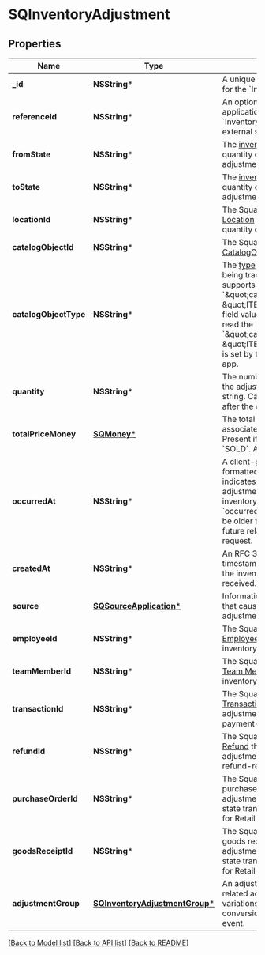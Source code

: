 # SQInventoryAdjustment

## Properties
Name | Type | Description | Notes
------------ | ------------- | ------------- | -------------
**_id** | **NSString*** | A unique ID generated by Square for the &#x60;InventoryAdjustment&#x60;. | [optional] 
**referenceId** | **NSString*** | An optional ID provided by the application to tie the &#x60;InventoryAdjustment&#x60; to an external system. | [optional] 
**fromState** | **NSString*** | The [inventory state](https://developer.squareup.com/reference/square_2023-10-18/enums/InventoryState) of the related quantity of items before the adjustment. | [optional] 
**toState** | **NSString*** | The [inventory state](https://developer.squareup.com/reference/square_2023-10-18/enums/InventoryState) of the related quantity of items after the adjustment. | [optional] 
**locationId** | **NSString*** | The Square-generated ID of the [Location](https://developer.squareup.com/reference/square_2023-10-18/objects/Location) where the related quantity of items is being tracked. | [optional] 
**catalogObjectId** | **NSString*** | The Square-generated ID of the [CatalogObject](https://developer.squareup.com/reference/square_2023-10-18/objects/CatalogObject) being tracked. | [optional] 
**catalogObjectType** | **NSString*** | The [type](https://developer.squareup.com/reference/square_2023-10-18/enums/CatalogObjectType) of the [CatalogObject](https://developer.squareup.com/reference/square_2023-10-18/objects/CatalogObject) being tracked.   The Inventory API supports setting and reading the &#x60;\&quot;catalog_object_type\&quot;: \&quot;ITEM_VARIATION\&quot;&#x60; field value.  In addition, it can also read the &#x60;\&quot;catalog_object_type\&quot;: \&quot;ITEM\&quot;&#x60; field value that is set by the Square Restaurants app. | [optional] 
**quantity** | **NSString*** | The number of items affected by the adjustment as a decimal string. Can support up to 5 digits after the decimal point. | [optional] 
**totalPriceMoney** | [**SQMoney***](SQMoney.md) | The total price paid for goods associated with the adjustment. Present if and only if &#x60;to_state&#x60; is &#x60;SOLD&#x60;. Always non-negative. | [optional] 
**occurredAt** | **NSString*** | A client-generated RFC 3339-formatted timestamp that indicates when the inventory adjustment took place. For inventory adjustment updates, the &#x60;occurred_at&#x60; timestamp cannot be older than 24 hours or in the future relative to the time of the request. | [optional] 
**createdAt** | **NSString*** | An RFC 3339-formatted timestamp that indicates when the inventory adjustment is received. | [optional] 
**source** | [**SQSourceApplication***](SQSourceApplication.md) | Information about the application that caused the inventory adjustment. | [optional] 
**employeeId** | **NSString*** | The Square-generated ID of the [Employee](https://developer.squareup.com/reference/square_2023-10-18/objects/Employee) responsible for the inventory adjustment. | [optional] 
**teamMemberId** | **NSString*** | The Square-generated ID of the [Team Member](https://developer.squareup.com/reference/square_2023-10-18/objects/TeamMember) responsible for the inventory adjustment. | [optional] 
**transactionId** | **NSString*** | The Square-generated ID of the [Transaction](https://developer.squareup.com/reference/square_2023-10-18/objects/Transaction) that caused the adjustment. Only relevant for payment-related state transitions. | [optional] 
**refundId** | **NSString*** | The Square-generated ID of the [Refund](https://developer.squareup.com/reference/square_2023-10-18/objects/Refund) that caused the adjustment. Only relevant for refund-related state transitions. | [optional] 
**purchaseOrderId** | **NSString*** | The Square-generated ID of the purchase order that caused the adjustment. Only relevant for state transitions from the Square for Retail app. | [optional] 
**goodsReceiptId** | **NSString*** | The Square-generated ID of the goods receipt that caused the adjustment. Only relevant for state transitions from the Square for Retail app. | [optional] 
**adjustmentGroup** | [**SQInventoryAdjustmentGroup***](SQInventoryAdjustmentGroup.md) | An adjustment group bundling the related adjustments of item variations through stock conversions in a single inventory event. | [optional] 

[[Back to Model list]](../README.md#documentation-for-models) [[Back to API list]](../README.md#documentation-for-api-endpoints) [[Back to README]](../README.md)


